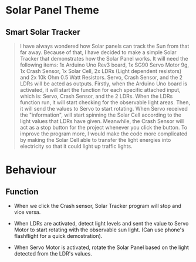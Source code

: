 # Solar Panel Theme
## Smart Solar Tracker

 > I have always wondered how Solar panels can track the Sun from that far away. Because of that, I have decided to make a simple Solar Tracker that demonstrates how the Solar Panel works. It will need the following items: 1x Arduino Uno Rev3 board, 1x SG90 Servo Motor 9g, 1x Crash Sensor, 1x Solar Cell, 2x LDRs (Light dependent resistors) and 2x 10k Ohm 0.5 Watt Resistors. Servo, Crash Sensor, and the 2 LDRs will be acted as outputs. Firstly, when the Arduino Uno board is activated, it will start the function for each specific attached input, which is: Servo, Crash Sensor, and the 2 LDRs. When the LDRs function run, it will start checking for the observable light areas. Then, it will send the values to Servo to start rotating. When Servo received the "information", will start spinning the Solar Cell according to the light values that LDRs have given. Meanwhile, the Crash Sensor will act as a stop button for the project whenever you click the button. To improve the program more, I would make the code more complicated by making the Solar Cell able to transfer the light energies into electricity so that it could light up traffic lights.
# Behaviour
## Function

- When we click the Crash sensor, Solar Tracker program will stop and vice versa.

- When LDRs are activated, detect light levels and sent the value to Servo Motor to start rotating with the observable sun light. (Can use phone's flashflight for a quick demostration).

- When Servo Motor is activated, rotate the Solar Panel based on the light detected from the LDR's values.